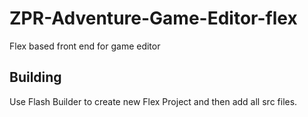 ZPR-Adventure-Game-Editor-flex
==============================
Flex based front end for game editor

## Building
Use Flash Builder to create new Flex Project and then add all src files.
